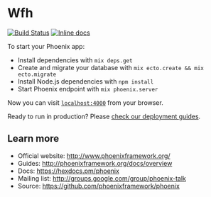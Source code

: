 # Wfh

[![Build Status](https://travis-ci.org/opie4624/wfh.svg?branch=master)](https://travis-ci.org/opie4624/wfh)
[![Inline docs](http://inch-ci.org/github/opie4624/wfh.svg)](http://inch-ci.org/github/opie4624/wfh)

To start your Phoenix app:

  * Install dependencies with `mix deps.get`
  * Create and migrate your database with `mix ecto.create && mix ecto.migrate`
  * Install Node.js dependencies with `npm install`
  * Start Phoenix endpoint with `mix phoenix.server`

Now you can visit [`localhost:4000`](http://localhost:4000) from your browser.

Ready to run in production? Please [check our deployment guides](http://www.phoenixframework.org/docs/deployment).

## Learn more

  * Official website: http://www.phoenixframework.org/
  * Guides: http://phoenixframework.org/docs/overview
  * Docs: https://hexdocs.pm/phoenix
  * Mailing list: http://groups.google.com/group/phoenix-talk
  * Source: https://github.com/phoenixframework/phoenix
